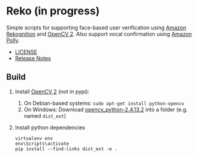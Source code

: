 # Reko (in progress)

Simple scripts for supporting face-based user verification using 
[Amazon Rekognition](https://aws.amazon.com/rekognition/) and [OpenCV 2](http://opencv.org/).
Also support vocal confirmation using [Amazon Polly](https://aws.amazon.com/polly/details/).

- [LICENSE](LICENSE)
- [Release Notes](ReleaseNotes.md)

## Build

1. Install [OpenCV 2](http://opencv.org/) (not in pypi):

    1. On Debian-based systems: `sudo apt-get install python-opencv` 
    1. On Windows: Download [opencv_python-2.4.13.2](http://www.lfd.uci.edu/~gohlke/pythonlibs/#opencv) into a folder (e.g. named `dist_ext`)

1. Install python dependencies

   ```
   virtualenv env
   env\Scripts\activate
   pip install --find-links dist_ext -e .
   
   ```
